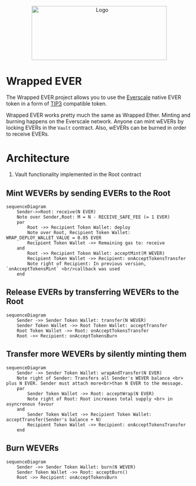 <p align="center">
  <a href="https://github.com/venom-blockchain/developer-program">
    <img src="https://raw.githubusercontent.com/venom-blockchain/developer-program/main/vf-dev-program.png" alt="Logo" width="366.8" height="146.4">
  </a>
</p>

# Wrapped EVER

The Wrapped EVER project allows you to use the [Everscale](https://everscale.network/) native EVER token in a form of [TIP3](https://github.com/everscale-org/docs/blob/main/src/Standard/TIP-3/1.md) compatible token.

Wrapped EVER works pretty much the same as Wrapped Ether. Minting and burning happens on the Everscale network. Anyone can mint wEVERs by locking EVERs in the `Vault` contract. Also, wEVERs can be burned in order to receive EVERs.

# Architecture

1. Vault functionality implemented in the Root contract

## Mint WEVERs by sending EVERs to the Root

```mermaid
sequenceDiagram
    Sender->>Root: receive(N EVER)
    Note over Sender,Root: M = N - RECEIVE_SAFE_FEE (= 1 EVER)
    par
        Root ->> Recipient Token Wallet: deploy
        Note over Root, Recipient Token Wallet: WRAP_DEPLOY_WALLET_VALUE = 0.05 EVER
        Recipient Token Wallet ->> Remaining gas to: receive
    and
        Root ->> Recipient Token Wallet: acceptMint(M WEVER)
        Recipient Token Wallet ->> Recipient: onAcceptTokensTransfer
        Note right of Recipient: In previous version, `onAcceptTokensMint` <br/>callback was used
    end
```

## Release EVERs by transferring WEVERs to the Root

```mermaid
sequenceDiagram
    Sender ->> Sender Token Wallet: transfer(N WEVER)
    Sender Token Wallet ->> Root Token Wallet: acceptTransfer
    Root Token Wallet ->> Root: onAcceptTokensTransfer
    Root ->> Recipient: onAcceptTokensBurn
```

## Transfer more WEVERs by silently minting them

```mermaid
sequenceDiagram
    Sender ->> Sender Token Wallet: wrapAndTransfer(N EVER)
    Note right of Sender: Transfers all Sender's WEVER balance <br> plus N EVER. Sender must attach more<br>than N EVER to the message.
    par
        Sender Token Wallet ->> Root: acceptWrap(N EVER)
        Note right of Root: Root increases total supply <br> in asyncronous favour
    and
        Sender Token Wallet ->> Recipient Token Wallet: acceptTransfer(Sender's balance + N)
        Recipient Token Wallet ->> Recipient: onAcceptTokensTransfer
    end
```

## Burn WEVERs

```mermaid
sequenceDiagram
    Sender ->> Sender Token Wallet: burn(N WEVER)
    Sender Token Wallet ->> Root: acceptBurn()
    Root ->> Recipient: onAcceptTokensBurn
```
